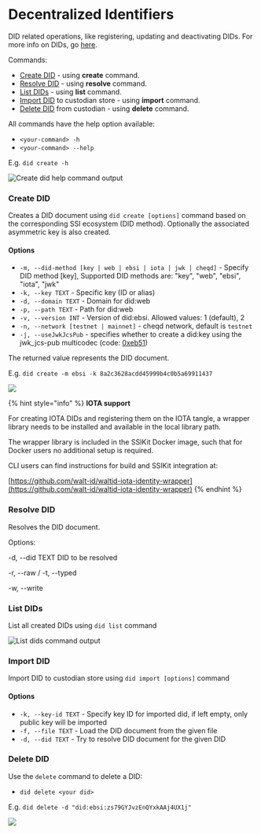 # Decentralized Identifiers

DID related operations, like registering, updating and deactivating DIDs. For more info on DIDs, go [here](../../ssi-kit/ssi-kit/what-is-ssi/technologies-and-concepts/decentralised-identifiers-dids.md).

Commands:

* [Create DID](decentralized-identifiers.md#create-did) - using **create** command.
* [Resolve DID](decentralized-identifiers.md#resolve-did) - using **resolve** command.
* [List DIDs](decentralized-identifiers.md#list-dids) - using **list** command.
* [Import DID](decentralized-identifiers.md#import-did) to custodian store - using **import** command.
* [Delete DID](decentralized-identifiers.md#delete-did) from custodian - using **delete** command.

All commands have the help option available:

* `<your-command> -h`
* `<your-command> --help`

E.g. `did create -h`

![Create did help command output](../../.gitbook/assets/did-create-help-menu.png)

### Create DID

Creates a DID document using `did create [options]` command based on the corresponding SSI ecosystem (DID method). Optionally the associated asymmetric key is also created.

#### Options

* `-m, --did-method [key | web | ebsi | iota | jwk | cheqd]` - Specify DID method \[key], Supported DID methods are: "key", "web", "ebsi", "iota", "jwk"
* `-k, --key TEXT` - Specific key (ID or alias)
* `-d, --domain TEXT` - Domain for did:web
* `-p, --path TEXT` - Path for did:web
* `-v, --version INT` - Version of did:ebsi. Allowed values: 1 (default), 2
* `-n, --network [testnet | mainnet]` - cheqd network, default is `testnet`
* `-j, --useJwkJcsPub` - specifies whether to create a did:key using the jwk\_jcs-pub multicodec (code: [0xeb51](https://github.com/multiformats/multicodec/blob/master/table.csv#L516))

The returned value represents the DID document.

E.g. `did create -m ebsi -k 8a2c3628acdd45999b4c0b5a69911437`

![](<../../.gitbook/assets/Capture (2).PNG>)

{% hint style="info" %}
**IOTA support**

For creating IOTA DIDs and registering them on the IOTA tangle, a wrapper library needs to be installed and available in the local library path.

The wrapper library is included in the SSIKit Docker image, such that for Docker users no additional setup is required.

CLI users can find instructions for build and SSIKit integration at:

[https://github.com/walt-id/waltid-iota-identity-wrapper](https://github.com/walt-id/waltid-iota-identity-wrapper)
{% endhint %}

### Resolve DID

Resolves the DID document.

Options:

\-d, --did TEXT DID to be resolved

\-r, --raw / -t, --typed

\-w, --write

### List DIDs

List all created DIDs using `did list` command

![List dids command output](<../../.gitbook/assets/image (4).png>)

### Import DID

Import DID to custodian store using `did import [options]` command

#### Options

* `-k, --key-id TEXT` - Specify key ID for imported did, if left empty, only public key will be imported
* `-f, --file TEXT` - Load the DID document from the given file
* `-d, --did TEXT` - Try to resolve DID document for the given DID

### Delete DID

Use the `delete` command to delete a DID:

* `did delete <your did>`

E.g. `did delete -d "did:ebsi:zs79GYJvzEnQYxkAAj4UX1j"`

![](<../../.gitbook/assets/image (14) (1).png>)
